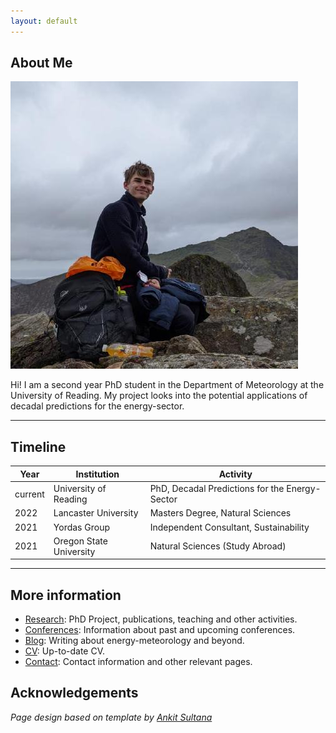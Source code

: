 ```yaml
---
layout: default
---
```


## About Me

<img class="profile-picture" src="117102154.jpg">

Hi! I am a second year PhD student in the Department of Meteorology at the University of Reading. My project looks into the potential applications of decadal predictions for the energy-sector.

<!-- This is a jekyll based resume template. You can find the full source code on [GitHub](https://github.com/bk2dcradle/researcher) -->
<!-- 
[![LinkedIn](linkedin.png "LinkedIn")](https://www.linkedin.com/in/ben-hutchins2572000/){:height="36px" width="36px"}

[![GitHub](github.png "GitHub")](https://github.com/benhutchmet){:height="36px" width="36px"} -->

---

## Timeline

Year | Institution | Activity
-----|-------|--------
current | University of Reading  | PhD, Decadal Predictions for the Energy-Sector
2022 | Lancaster University | Masters Degree, Natural Sciences
2021 | Yordas Group | Independent Consultant, Sustainability 
2021 | Oregon State University | Natural Sciences (Study Abroad)

---

## More information

* [Research](https://benhutchmet.github.io/researcher_BWH/research): PhD Project, publications, teaching and other activities.
* [Conferences](https://benhutchmet.github.io/researcher_BWH/conferences): Information about past and upcoming conferences.
* [Blog](https://benhutchmet.github.io/researcher_BWH/blog): Writing about energy-meteorology and beyond.
* [CV](https://benhutchmet.github.io/researcher_BWH/BWH_cv_220324.pdf): Up-to-date CV.
* [Contact](https://benhutchmet.github.io/researcher_BWH/contact): Contact information and other relevant pages.

## Acknowledgements

*Page design based on template by [Ankit Sultana](https://github.com/ankitsultana)*